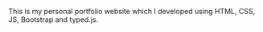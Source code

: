 This is my personal portfolio website which I developed using HTML, CSS, JS, Bootstrap and typed.js.
